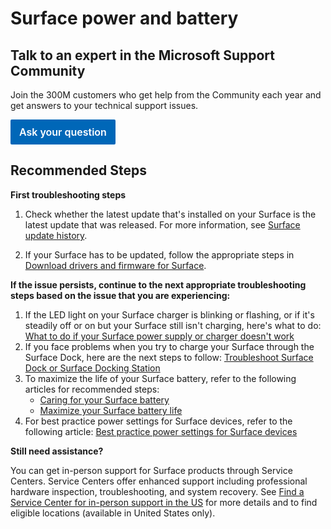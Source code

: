 
<properties
 pageTitle="Surface power and battery"
 description="Surface power and battery -PR 44214"
 articleId="267985f4-51ce-48b8-ac60-2a1faea4cf7b"
 productFamilyId ="d383b26c-f150-6220-8f1b-e8aa325d9727"
 productPesIds="15980, 16344, 16345, 17111, 17110, 16192, 17682, 17711, 16561, 17108, 17123, 16630,17680, 17712, 16271, 16642, 16849, 16850, 17488, 17489, 17384, 17732, 17980, 17981, 17683, 17713, 16295, 15575, 15979, 16641, 16848, 17430, 17431, 16343, 16851, 17979, 17978, 16178, 16643, 17977"
 supportTopicIds="32688860"
 ms.author="delhan"
 ownershipId="serviceshub"
 selfHelpType="generic"
 cloudEnvironments="public"
/>

# Surface power and battery
 <h2>Talk to an expert in the Microsoft Support Community</h2>

 Join the 300M customers who get help from the Community each year and get answers to your technical support issues.

 <a target="_blank" href="https://answers.microsoft.com/en-us/newthread?forum=surface&from=servicehubdeflect" style="-webkit-text-size-adjust: 100%;
    -webkit-tap-highlight-color: transparent;
    box-sizing: border-box;
    margin: 0;
    font-family: inherit;
    text-transform: none;
    -webkit-appearance: button;
    display: inline-flex;
    align-items: center;
    justify-content: center;
    gap: .4375em;
    font-weight: 600;
    border: .125rem solid transparent;
    position: relative;
    border-radius: .125rem;
    text-decoration: none;
    padding: .625rem .75rem;
    font-size: 1rem;
    line-height: 1;
    background-color: #0067b8;
    color: #fff!important;
    cursor: pointer;
    margin-right: auto!important;
    margin-left: auto!important;">Ask your question</a>

## **Recommended Steps**

**First troubleshooting steps**

1. Check whether the latest update that's installed on your Surface is the latest update that was released. For more information, see [Surface update history](https://support.microsoft.com/surface/surface-update-history-6036fff5-edec-c8ec-9796-a5633aac9488).

2. If your Surface has to be updated, follow the appropriate steps in [Download drivers and firmware for Surface](https://support.microsoft.com/surface/download-drivers-and-firmware-for-surface-09bb2e09-2a4b-cb69-0951-078a7739e120).

**If the issue persists, continue to the next appropriate troubleshooting steps based on the issue that you are experiencing:**

1. If the LED light on your Surface charger is blinking or flashing, or if it's steadily off or on but your Surface still isn't charging, here's what to do: [What to do if your Surface power supply or charger doesn't work](https://support.microsoft.com/surface/what-to-do-if-your-surface-power-supply-or-charger-doesn-t-work-41742e23-8489-fb03-dcef-9f9a777e8df1)
2. If you face problems when you try to charge your Surface through the Surface Dock, here are the next steps to follow: [Troubleshoot Surface Dock or Surface Docking Station](https://support.microsoft.com/surface/troubleshoot-surface-dock-or-surface-docking-station-2cbef2fb-b2d4-3bdd-4846-36dbbeb80abc)
3. To maximize the life of your Surface battery, refer to the following articles for recommended steps:
    - [Caring for your Surface battery](https://support.microsoft.com/surface/caring-for-your-surface-battery-9ccdfa7b-d074-f629-425c-1c090ac66bed)
    - [Maximize your Surface battery life](https://support.microsoft.com/surface/maximize-your-surface-battery-life-45479867-a7fa-33dd-fc4d-6762e9b3b11a#ID0EDD=Windows_11)
4. For best practice power settings for Surface devices, refer to the following article: [Best practice power settings for Surface devices](https://learn.microsoft.com/surface/maintain-optimal-power-settings-on-surface-devices)

**Still need assistance?**

You can get in-person support for Surface products through Service Centers. Service Centers offer enhanced support including professional hardware inspection, troubleshooting, and system recovery. See [Find a Service Center for in-person support in the US](https://support.microsoft.com/surface/find-a-participating-best-buy-service-center-for-in-person-support-in-the-us-9c30c2ba-a8d3-4657-b9df-9c00239751a2) for more details and to find eligible locations (available in United States only).
